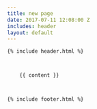 ```yaml
---
title: new page
date: 2017-07-11 12:08:00 Z
includes: header
layout: default
---
```




  

  

    {% include header.html %}

    
      
        {{ content }}
      
    

    {% include footer.html %}

  

